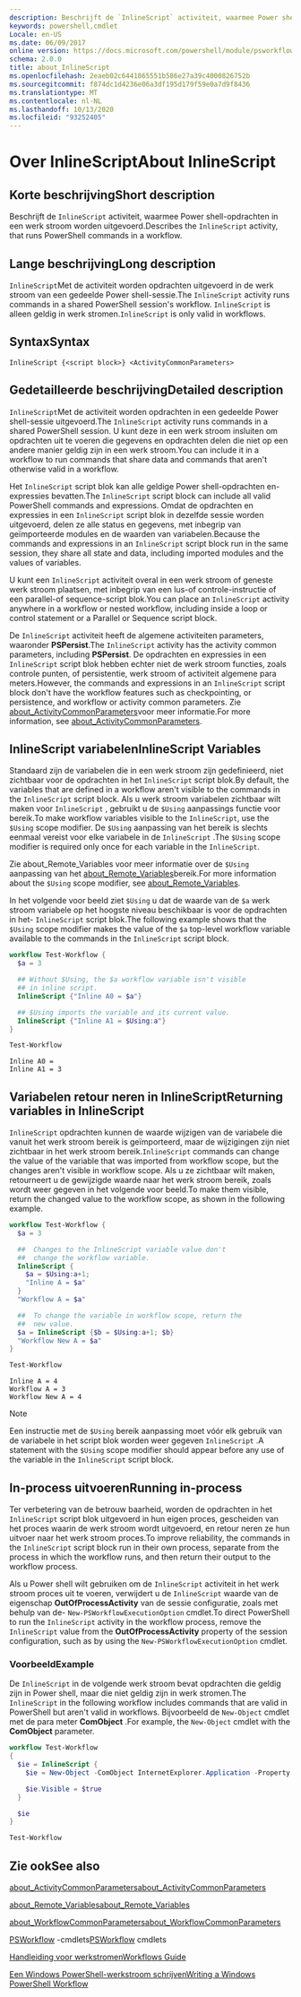 ```yaml
---
description: Beschrijft de `InlineScript` activiteit, waarmee Power shell-opdrachten in een werk stroom worden uitgevoerd.
keywords: powershell,cmdlet
Locale: en-US
ms.date: 06/09/2017
online version: https://docs.microsoft.com/powershell/module/psworkflow/about/about_inlinescript?view=powershell-5.1&WT.mc_id=ps-gethelp
schema: 2.0.0
title: about_InlineScript
ms.openlocfilehash: 2eaeb02c6441865551b586e27a39c4000826752b
ms.sourcegitcommit: f874dc1d4236e06a3df195d179f59e0a7d9f8436
ms.translationtype: MT
ms.contentlocale: nl-NL
ms.lasthandoff: 10/13/2020
ms.locfileid: "93252405"
---
```

# <a name="about-inlinescript"></a><span data-ttu-id="495d6-104">Over InlineScript</span><span class="sxs-lookup"><span data-stu-id="495d6-104">About InlineScript</span></span>

## <a name="short-description"></a><span data-ttu-id="495d6-105">Korte beschrijving</span><span class="sxs-lookup"><span data-stu-id="495d6-105">Short description</span></span>

<span data-ttu-id="495d6-106">Beschrijft de `InlineScript` activiteit, waarmee Power shell-opdrachten in een werk stroom worden uitgevoerd.</span><span class="sxs-lookup"><span data-stu-id="495d6-106">Describes the `InlineScript` activity, that runs PowerShell commands in a workflow.</span></span>

## <a name="long-description"></a><span data-ttu-id="495d6-107">Lange beschrijving</span><span class="sxs-lookup"><span data-stu-id="495d6-107">Long description</span></span>

<span data-ttu-id="495d6-108">`InlineScript`Met de activiteit worden opdrachten uitgevoerd in de werk stroom van een gedeelde Power shell-sessie.</span><span class="sxs-lookup"><span data-stu-id="495d6-108">The `InlineScript` activity runs commands in a shared PowerShell session's workflow.</span></span> <span data-ttu-id="495d6-109">`InlineScript` is alleen geldig in werk stromen.</span><span class="sxs-lookup"><span data-stu-id="495d6-109">`InlineScript` is only valid in workflows.</span></span>

## <a name="syntax"></a><span data-ttu-id="495d6-110">Syntax</span><span class="sxs-lookup"><span data-stu-id="495d6-110">Syntax</span></span>

```
InlineScript {<script block>} <ActivityCommonParameters>
```

## <a name="detailed-description"></a><span data-ttu-id="495d6-111">Gedetailleerde beschrijving</span><span class="sxs-lookup"><span data-stu-id="495d6-111">Detailed description</span></span>

<span data-ttu-id="495d6-112">`InlineScript`Met de activiteit worden opdrachten in een gedeelde Power shell-sessie uitgevoerd.</span><span class="sxs-lookup"><span data-stu-id="495d6-112">The `InlineScript` activity runs commands in a shared PowerShell session.</span></span> <span data-ttu-id="495d6-113">U kunt deze in een werk stroom insluiten om opdrachten uit te voeren die gegevens en opdrachten delen die niet op een andere manier geldig zijn in een werk stroom.</span><span class="sxs-lookup"><span data-stu-id="495d6-113">You can include it in a workflow to run commands that share data and commands that aren't otherwise valid in a workflow.</span></span>

<span data-ttu-id="495d6-114">Het `InlineScript` script blok kan alle geldige Power shell-opdrachten en-expressies bevatten.</span><span class="sxs-lookup"><span data-stu-id="495d6-114">The `InlineScript` script block can include all valid PowerShell commands and expressions.</span></span> <span data-ttu-id="495d6-115">Omdat de opdrachten en expressies in een `InlineScript` script blok in dezelfde sessie worden uitgevoerd, delen ze alle status en gegevens, met inbegrip van geïmporteerde modules en de waarden van variabelen.</span><span class="sxs-lookup"><span data-stu-id="495d6-115">Because the commands and expressions in an `InlineScript` script block run in the same session, they share all state and data, including imported modules and the values of variables.</span></span>

<span data-ttu-id="495d6-116">U kunt een `InlineScript` activiteit overal in een werk stroom of geneste werk stroom plaatsen, met inbegrip van een lus-of controle-instructie of een parallel-of sequence-script blok.</span><span class="sxs-lookup"><span data-stu-id="495d6-116">You can place an `InlineScript` activity anywhere in a workflow or nested workflow, including inside a loop or control statement or a Parallel or Sequence script block.</span></span>

<span data-ttu-id="495d6-117">De `InlineScript` activiteit heeft de algemene activiteiten parameters, waaronder **PSPersist**.</span><span class="sxs-lookup"><span data-stu-id="495d6-117">The `InlineScript` activity has the activity common parameters, including **PSPersist**.</span></span> <span data-ttu-id="495d6-118">De opdrachten en expressies in een `InlineScript` script blok hebben echter niet de werk stroom functies, zoals controle punten, of persistentie, werk stroom of activiteit algemene para meters.</span><span class="sxs-lookup"><span data-stu-id="495d6-118">However, the commands and expressions in an `InlineScript` script block don't have the workflow features such as checkpointing, or persistence, and workflow or activity common parameters.</span></span> <span data-ttu-id="495d6-119">Zie [about_ActivityCommonParameters](about_ActivityCommonParameters.md)voor meer informatie.</span><span class="sxs-lookup"><span data-stu-id="495d6-119">For more information, see [about_ActivityCommonParameters](about_ActivityCommonParameters.md).</span></span>

## <a name="inlinescript-variables"></a><span data-ttu-id="495d6-120">InlineScript variabelen</span><span class="sxs-lookup"><span data-stu-id="495d6-120">InlineScript Variables</span></span>

<span data-ttu-id="495d6-121">Standaard zijn de variabelen die in een werk stroom zijn gedefinieerd, niet zichtbaar voor de opdrachten in het `InlineScript` script blok.</span><span class="sxs-lookup"><span data-stu-id="495d6-121">By default, the variables that are defined in a workflow aren't visible to the commands in the `InlineScript` script block.</span></span> <span data-ttu-id="495d6-122">Als u werk stroom variabelen zichtbaar wilt maken voor `InlineScript` , gebruikt u de `$Using` aanpassings functie voor bereik.</span><span class="sxs-lookup"><span data-stu-id="495d6-122">To make workflow variables visible to the `InlineScript`, use the `$Using` scope modifier.</span></span> <span data-ttu-id="495d6-123">De `$Using` aanpassing van het bereik is slechts eenmaal vereist voor elke variabele in de `InlineScript` .</span><span class="sxs-lookup"><span data-stu-id="495d6-123">The `$Using` scope modifier is required only once for each variable in the `InlineScript`.</span></span>

<span data-ttu-id="495d6-124">Zie about_Remote_Variables voor meer informatie over de `$Using` aanpassing van het [about_Remote_Variables](../../Microsoft.PowerShell.Core/About/about_Remote_Variables.md)bereik.</span><span class="sxs-lookup"><span data-stu-id="495d6-124">For more information about the `$Using` scope modifier, see [about_Remote_Variables](../../Microsoft.PowerShell.Core/About/about_Remote_Variables.md).</span></span>

<span data-ttu-id="495d6-125">In het volgende voor beeld ziet `$Using` u dat de waarde van de `$a` werk stroom variabele op het hoogste niveau beschikbaar is voor de opdrachten in het- `InlineScript` script blok.</span><span class="sxs-lookup"><span data-stu-id="495d6-125">The following example shows that the `$Using` scope modifier makes the value of the `$a` top-level workflow variable available to the commands in the `InlineScript` script block.</span></span>

```powershell
workflow Test-Workflow {
  $a = 3

  ## Without $Using, the $a workflow variable isn't visible
  ## in inline script.
  InlineScript {"Inline A0 = $a"}

  ## $Using imports the variable and its current value.
  InlineScript {"Inline A1 = $Using:a"}
}

Test-Workflow
```

```output
Inline A0 =
Inline A1 = 3
```

## <a name="returning-variables-in-inlinescript"></a><span data-ttu-id="495d6-126">Variabelen retour neren in InlineScript</span><span class="sxs-lookup"><span data-stu-id="495d6-126">Returning variables in InlineScript</span></span>

<span data-ttu-id="495d6-127">`InlineScript` opdrachten kunnen de waarde wijzigen van de variabele die vanuit het werk stroom bereik is geïmporteerd, maar de wijzigingen zijn niet zichtbaar in het werk stroom bereik.</span><span class="sxs-lookup"><span data-stu-id="495d6-127">`InlineScript` commands can change the value of the variable that was imported from workflow scope, but the changes aren't visible in workflow scope.</span></span> <span data-ttu-id="495d6-128">Als u ze zichtbaar wilt maken, retourneert u de gewijzigde waarde naar het werk stroom bereik, zoals wordt weer gegeven in het volgende voor beeld.</span><span class="sxs-lookup"><span data-stu-id="495d6-128">To make them visible, return the changed value to the workflow scope, as shown in the following example.</span></span>

```powershell
workflow Test-Workflow {
  $a = 3

  ##  Changes to the InlineScript variable value don't
  ##  change the workflow variable.
  InlineScript {
    $a = $Using:a+1;
    "Inline A = $a"
  }
  "Workflow A = $a"

  ##  To change the variable in workflow scope, return the
  ##  new value.
  $a = InlineScript {$b = $Using:a+1; $b}
  "Workflow New A = $a"
}

Test-Workflow
```

```output
Inline A = 4
Workflow A = 3
Workflow New A = 4
```

> [!NOTE]
> <span data-ttu-id="495d6-129">Een instructie met de `$Using` bereik aanpassing moet vóór elk gebruik van de variabele in het script blok worden weer gegeven `InlineScript` .</span><span class="sxs-lookup"><span data-stu-id="495d6-129">A statement with the `$Using` scope modifier should appear before any use of the variable in the `InlineScript` script block.</span></span>

## <a name="running-in-process"></a><span data-ttu-id="495d6-130">In-process uitvoeren</span><span class="sxs-lookup"><span data-stu-id="495d6-130">Running in-process</span></span>

<span data-ttu-id="495d6-131">Ter verbetering van de betrouw baarheid, worden de opdrachten in het `InlineScript` script blok uitgevoerd in hun eigen proces, gescheiden van het proces waarin de werk stroom wordt uitgevoerd, en retour neren ze hun uitvoer naar het werk stroom proces.</span><span class="sxs-lookup"><span data-stu-id="495d6-131">To improve reliability, the commands in the `InlineScript` script block run in their own process, separate from the process in which the workflow runs, and then return their output to the workflow process.</span></span>

<span data-ttu-id="495d6-132">Als u Power shell wilt gebruiken om de `InlineScript` activiteit in het werk stroom proces uit te voeren, verwijdert u de `InlineScript` waarde van de eigenschap **OutOfProcessActivity** van de sessie configuratie, zoals met behulp van de- `New-PSWorkflowExecutionOption` cmdlet.</span><span class="sxs-lookup"><span data-stu-id="495d6-132">To direct PowerShell to run the `InlineScript` activity in the workflow process, remove the `InlineScript` value from the **OutOfProcessActivity** property of the session configuration, such as by using the `New-PSWorkflowExecutionOption` cmdlet.</span></span>

### <a name="example"></a><span data-ttu-id="495d6-133">Voorbeeld</span><span class="sxs-lookup"><span data-stu-id="495d6-133">Example</span></span>

<span data-ttu-id="495d6-134">De `InlineScript` in de volgende werk stroom bevat opdrachten die geldig zijn in Power shell, maar die niet geldig zijn in werk stromen.</span><span class="sxs-lookup"><span data-stu-id="495d6-134">The `InlineScript` in the following workflow includes commands that are valid in PowerShell but aren't valid in workflows.</span></span> <span data-ttu-id="495d6-135">Bijvoorbeeld de `New-Object` cmdlet met de para meter **ComObject** .</span><span class="sxs-lookup"><span data-stu-id="495d6-135">For example, the `New-Object` cmdlet with the **ComObject** parameter.</span></span>

```powershell
workflow Test-Workflow
{
  $ie = InlineScript {
    $ie = New-Object -ComObject InternetExplorer.Application -Property @{navigate2="www.microsoft.com"}

    $ie.Visible = $true
  }

  $ie
}

Test-Workflow
```

## <a name="see-also"></a><span data-ttu-id="495d6-136">Zie ook</span><span class="sxs-lookup"><span data-stu-id="495d6-136">See also</span></span>

[<span data-ttu-id="495d6-137">about_ActivityCommonParameters</span><span class="sxs-lookup"><span data-stu-id="495d6-137">about_ActivityCommonParameters</span></span>](about_ActivityCommonParameters.md)

[<span data-ttu-id="495d6-138">about_Remote_Variables</span><span class="sxs-lookup"><span data-stu-id="495d6-138">about_Remote_Variables</span></span>](../../Microsoft.PowerShell.Core/About/about_Remote_Variables.md)

[<span data-ttu-id="495d6-139">about_WorkflowCommonParameters</span><span class="sxs-lookup"><span data-stu-id="495d6-139">about_WorkflowCommonParameters</span></span>](about_WorkflowCommonParameters.md)

<span data-ttu-id="495d6-140">[PSWorkflow](xref:PSWorkflow) -cmdlets</span><span class="sxs-lookup"><span data-stu-id="495d6-140">[PSWorkflow](xref:PSWorkflow) cmdlets</span></span>

[<span data-ttu-id="495d6-141">Handleiding voor werkstromen</span><span class="sxs-lookup"><span data-stu-id="495d6-141">Workflows Guide</span></span>](/previous-versions/powershell/scripting/components/workflows-guide)

[<span data-ttu-id="495d6-142">Een Windows PowerShell-werkstroom schrijven</span><span class="sxs-lookup"><span data-stu-id="495d6-142">Writing a Windows PowerShell Workflow</span></span>](/previous-versions/powershell/scripting/developer/workflow/writing-a-windows-powershell-workflow)
